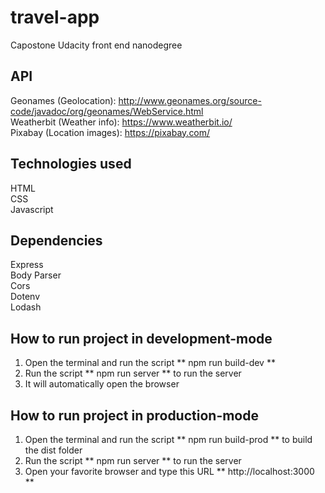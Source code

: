 # travel-app
Capostone Udacity front end nanodegree

## API
Geonames (Geolocation): http://www.geonames.org/source-code/javadoc/org/geonames/WebService.html   
Weatherbit (Weather info): https://www.weatherbit.io/   
Pixabay (Location images): https://pixabay.com/




## Technologies used
HTML   
CSS  
Javascript  

## Dependencies
Express  
Body Parser  
Cors  
Dotenv   
Lodash

## How to run project in development-mode
1. Open the terminal and run the script ** npm run build-dev **
2. Run the script ** npm run server ** to run the server
3. It will automatically open the browser


## How to run project in production-mode
1. Open the terminal and run the script ** npm run build-prod ** to build the dist folder
2. Run the script ** npm run server ** to run the server
3. Open your favorite browser and type this URL ** http://localhost:3000 **

